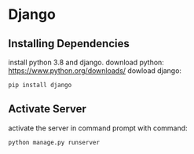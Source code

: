 # Django

## Installing Dependencies
install python 3.8 and django.
download python: https://www.python.org/downloads/
dowload django:

```
pip install django
```


## Activate Server
activate the server in command prompt with command:
```
python manage.py runserver
```
